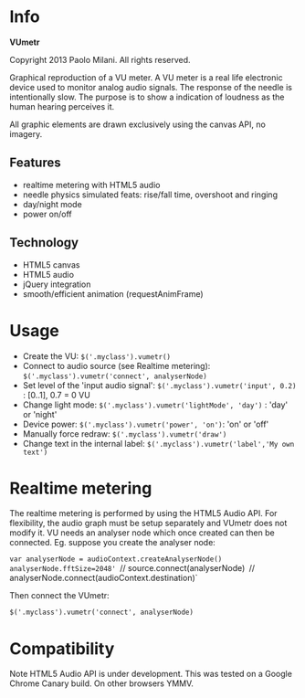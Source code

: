 Info
====

**VUmetr**

Copyright 2013 Paolo Milani. All rights reserved.

Graphical reproduction of a VU meter.
A VU meter is a real life electronic device used to monitor analog audio signals.
The response of the needle is intentionally slow. The purpose is to show a indication of loudness 
as the human hearing perceives it.

All graphic elements are drawn exclusively using the canvas API, no imagery.

## Features ##
 - realtime metering with HTML5 audio
 - needle physics simulated feats: rise/fall time, overshoot and ringing
 - day/night mode
 - power on/off

## Technology ##
 - HTML5 canvas
 - HTML5 audio
 - jQuery integration
 - smooth/efficient animation (requestAnimFrame)

Usage
=====

- Create the VU: `$('.myclass').vumetr()`
- Connect to audio source (see Realtime metering): `$('.myclass').vumetr('connect', analyserNode)`
- Set level of the 'input audio signal': `$('.myclass').vumetr('input', 0.2)` : [0..1], 0.7 = 0 VU
- Change light mode: `$('.myclass').vumetr('lightMode', 'day')` : 'day' or 'night'
- Device power: `$('.myclass').vumetr('power', 'on')`: 'on' or 'off'
- Manually force redraw: `$('.myclass').vumetr('draw')`
- Change text in the internal label: `$('.myclass').vumetr('label','My own text')`
 
Realtime metering
=================

The realtime metering is performed by using the HTML5 Audio API.
For flexibility, the audio graph must be setup separately and VUmetr does not modify it.
VU needs an analyser node which once created can then be connected.
Eg. suppose you create the analyser node:

`var analyserNode = audioContext.createAnalyserNode()`
`analyserNode.fftSize=2048'
`// source.connect(analyserNode)`
`// analyserNode.connect(audioContext.destination)`

Then connect the VUmetr:

`$('.myclass').vumetr('connect', analyserNode)`

Compatibility
=============
Note HTML5 Audio API is under development.
This was tested on a Google Chrome Canary build.
On other browsers YMMV.
